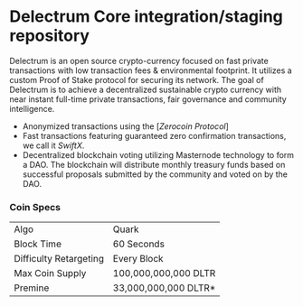 Delectrum Core integration/staging repository
=====================================

Delectrum is an open source crypto-currency focused on fast private transactions with low transaction fees & environmental footprint.  It utilizes a custom Proof of Stake protocol for securing its network. The goal of Delectrum is to achieve a decentralized sustainable crypto currency with near instant full-time private transactions, fair governance and community intelligence.
- Anonymized transactions using the [_Zerocoin Protocol_]
- Fast transactions featuring guaranteed zero confirmation transactions, we call it _SwiftX_.
- Decentralized blockchain voting utilizing Masternode technology to form a DAO. The blockchain will distribute monthly treasury funds based on successful proposals submitted by the community and voted on by the DAO.

### Coin Specs
<table>
<tr><td>Algo</td><td>Quark</td></tr>
<tr><td>Block Time</td><td>60 Seconds</td></tr>
<tr><td>Difficulty Retargeting</td><td>Every Block</td></tr>
<tr><td>Max Coin Supply </td><td>100,000,000,000 DLTR</td></tr>
<tr><td>Premine</td><td>33,000,000,000 DLTR*</td></tr>
</table>
